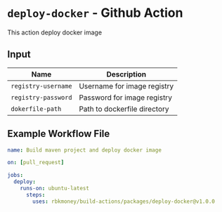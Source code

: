 # `deploy-docker` - **Github Action**

This action deploy docker image

## Input

| Name               | Description                                                                                    |
| ------------------ | ---------------------------------------------------------------------------------------------- |
| `registry-username`| Username for image registry                                                                    |
| `registry-password`| Password for image registry                                                                    |
| `dokerfile-path`   | Path to dockerfile directory                                                                   |

## Example Workflow File

```yaml
name: Build maven project and deploy docker image

on: [pull_request]

jobs:
  deploy:
    runs-on: ubuntu-latest
      steps:
        uses: rbkmoney/build-actions/packages/deploy-docker@v1.0.0
```
